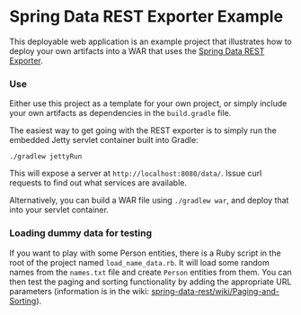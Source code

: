 # Spring Data REST Exporter Example

This deployable web application is an example project that illustrates how to deploy your own artifacts into a WAR that uses the [Spring Data REST Exporter](https://github.com/SpringSource/spring-data-rest).

### Use

Either use this project as a template for your own project, or simply include your own artifacts as dependencies in the `build.gradle` file.

The easiest way to get going with the REST exporter is to simply run the embedded Jetty servlet container built into Gradle:

    ./gradlew jettyRun

This will expose a server at `http://localhost:8080/data/`. Issue curl requests to find out what services are available.

Alternatively, you can build a WAR file using `./gradlew war`, and deploy that into your servlet container.

### Loading dummy data for testing

If you want to play with some Person entities, there is a Ruby script in the root of the project named `load_name_data.rb`. It will load some random names from the `names.txt` file and create `Person` entities from them. You can then test the paging and sorting functionality by adding the appropriate URL parameters (information is in the wiki: [spring-data-rest/wiki/Paging-and-Sorting](https://github.com/SpringSource/spring-data-rest/wiki/Paging-and-Sorting)).